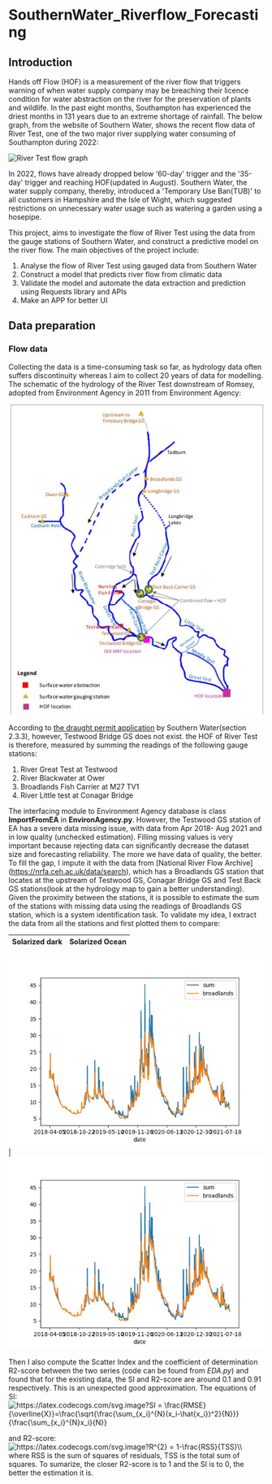 # SouthernWater_Riverflow_Forecasting
## Introduction
Hands off Flow (HOF) is a measurement of the river flow that triggers warning of when water supply company may be breaching their licence condition for water abstraction on the river for the preservation of plants and wildlife. In the past eight months, Southampton has experienced the driest months in 131 years due to an extreme shortage of rainfall. The below graph, from the website of Southern Water,
shows the recent flow data of River Test, one of the two major river supplying water consuming of Southampton during 2022: 

![River Test flow graph](https://www.southernwater.co.uk/media/7398/testriverflowmld.jpg)

In 2022, flows have already dropped below '60-day' trigger and the '35-day' trigger and reaching HOF(updated in August). Southern Water, the water supply company,
thereby, introduced a 'Temporary Use Ban(TUB)' to all customers in Hampshire and the Isle of Wight, which suggested restrictions on unnecessary water usage such as watering a garden using a hosepipe. 

This project, aims to investigate the flow of River Test using the data from the gauge stations of Southern Water, and construct a predictive model
on the river flow. The main objectives of the project include:
1. Analyse the flow of River Test using gauged data from Southern Water 
2. Construct a model that predicts river flow from climatic data
3. Validate the model and automate the data extraction and prediction using Requests library and APIs
4. Make an APP for better UI

## Data preparation
### Flow data
Collecting the data is a time-consuming task so far, as hydrology data often suffers discontinuity whereas I aim to collect 20 years of data for modelling.
The schematic of the hydrology of the River Test downstream of Romsey, adopted from Environment Agency in 2011 from Environment Agency: 

![Hydrology map of River Test gauge stations](https://github.com/JZhou3083/SouthernWater_Riverflow_Forcasting/blob/main/plots/Hydrology%20map.jpg?raw=true)

According to [the draught permit application](https://www.southernwater.co.uk/media/7278/11-description_of_the_proposal-1.pdf) by Southern Water(section 2.3.3), however, Testwood Bridge GS does not exist. 
the HOF of River Test is therefore, measured by summing the readings of the following gauge stations: 
1. River Great Test at Testwood
2. River Blackwater at Ower
3. Broadlands Fish Carrier at M27 TV1
4. River Little test at Conagar Bridge

The interfacing module to Environment Agency database is class __ImportFromEA__ in __EnvironAgency.py__. However, the Testwood GS station of EA has a severe data missing issue, with data from Apr 2018- Aug 2021 and in low quality (unchecked estimation). 
Filling missing values is very important because rejecting data can significantly decrease the dataset size and forecasting reliability. The more we have data of quality, the better.
To fill the gap, I impute it with the data from [National River Flow Archive] (https://nrfa.ceh.ac.uk/data/search), which has a Broadlands GS station that locates at the upstream of Testwood GS, Conagar Bridge GS and Test Back GS stations(look at the hydrology map to gain a better understanding).
Given the proximity between the stations, it is possible to estimate the sum of the stations with missing data using the readings of Broadlands GS station, which is a system identification task. To validate my idea, I extract the data from all the stations and first plotted them to compare: 

Solarized dark             |  Solarized Ocean
:-------------------------:|:-------------------------:
![Broadlands Vs Sum](https://github.com/JZhou3083/SouthernWater_Riverflow_Forcasting/blob/main/plots/Broadlands%20Vs%20Sum_of_Three.jpeg?raw=true)
  |  ![hello](https://github.com/JZhou3083/SouthernWater_Riverflow_Forcasting/blob/main/plots/Broadlands%20Vs%20Sum_of_Three.jpeg?raw=true)

Then I also compute the Scatter Index and the coefficient of determination R2-score between the two series (code can be found from *EDA.py*) and found that for the existing data, the SI and R2-score are around 0.1 and 0.91 respectively. This is an unexpected good approximation. The equations of SI: 
<img src="https://latex.codecogs.com/svg.image?SI&space;=&space;\frac{RMSE}{\overline{X}}=\frac{\sqrt{\frac{\sum_{x_i}^{N}(x_i-\hat{x_i})^2}{N}}}{\frac{\sum_{x_i}^{N}x_i}{N}}" title="https://latex.codecogs.com/svg.image?SI = \frac{RMSE}{\overline{X}}=\frac{\sqrt{\frac{\sum_{x_i}^{N}(x_i-\hat{x_i})^2}{N}}}{\frac{\sum_{x_i}^{N}x_i}{N}}" />

and R2-score: 
<img src="https://latex.codecogs.com/svg.image?R^{2}&space;=&space;1-\frac{RSS}{TSS}\\&space;" title="https://latex.codecogs.com/svg.image?R^{2} = 1-\frac{RSS}{TSS}\\ " />
where RSS is the sum of squares of residuals, TSS is the total sum of squares. To sumarize, the closer R2-score is to 1 and the SI is to 0, the better the estimation it is. 



[//]: # (## Objectives)

[//]: # (The objective of the project are step-wise:)

[//]: # (1. Data collection and visualization. One of the biggest issue if the incomplete data of flow rate. I will first extract the flow data from [Environment Agency]&#40;https://environment.data.gov.uk/&#41;. Initial investigation on the flow will be conducted, followed by rainfall and temperature data collecting from external resource if neccessary&#40;[met office]&#40;https://www.metoffice.gov.uk/research/climate/maps-and-data/data/index&#41; etc.&#41;)

[//]: # (2. Data quality. Investigating further the data to check the given information. )

[//]: # (3. Data cleansing. )

[//]: # (4. Exploratory Data Analysis)

[//]: # (5. Feature Engineering )

[//]: # (6. Modelling)

[//]: # (7. Store the model and write up a script that $GET$ data from online and predict the flow rate on a daily basis. )


